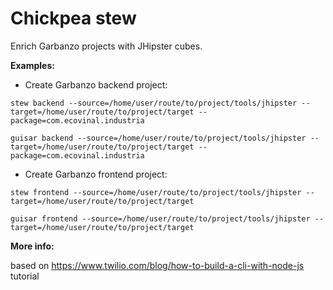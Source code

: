 # Chickpea stew

Enrich Garbanzo projects with JHipster cubes.

**Examples:**

- Create Garbanzo backend project:

`stew backend --source=/home/user/route/to/project/tools/jhipster --target=/home/user/route/to/project/target --package=com.ecovinal.industria`

`guisar backend --source=/home/user/route/to/project/tools/jhipster --target=/home/user/route/to/project/target --package=com.ecovinal.industria`

- Create Garbanzo frontend project:

`stew frontend --source=/home/user/route/to/project/tools/jhipster --target=/home/user/route/to/project/target`

`guisar frontend --source=/home/user/route/to/project/tools/jhipster --target=/home/user/route/to/project/target`



**More info:**

based on https://www.twilio.com/blog/how-to-build-a-cli-with-node-js tutorial
